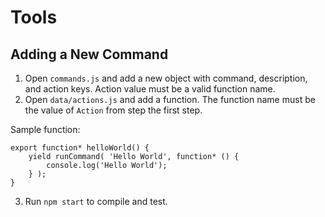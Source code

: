 # Tools

## Adding a New Command

1. Open `commands.js` and add a new object with command, description, and action keys. Action value must be a valid function name.
2. Open `data/actions.js` and add a function. The function name must be the value of `Action` from step the first step.

Sample function:
```
export function* helloWorld() {
	yield runCommand( 'Hello World', function* () {
        console.log('Hello World');
	} );
}
```

3. Run `npm start` to compile and test.
